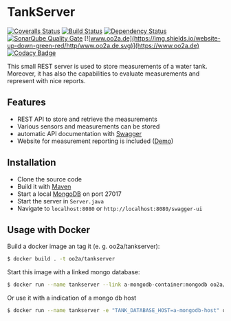 # TankServer
[![Coveralls Status](https://coveralls.io/repos/github/ushandelucca/TankServer/badge.svg?branch=master)](https://coveralls.io/github/ushandelucca/TankServer?branch=master) [![Build Status](https://travis-ci.org/ushandelucca/TankServer.png?branch=master)](https://travis-ci.org/ushandelucca/TankServer) [![Dependency Status](https://dependencyci.com/github/ushandelucca/TankServer/badge)](https://dependencyci.com/github/ushandelucca/TankServer) [![SonarQube Quality Gate](https://sonarqube.com/api/badges/gate?key=de.oo2a.tank%3Aserver)](https://sonarqube.com/overview?id=de.oo2a.tank%3Aserver) [![www.oo2a.de](https://img.shields.io/website-up-down-green-red/http/www.oo2a.de.svg)](https://www.oo2a.de) [![Codacy Badge](https://api.codacy.com/project/badge/Grade/a8663dc124054f45a5228c38aa4d5933)](https://www.codacy.com/app/ushandelucca/TankSensor?utm_source=github.com&amp;utm_medium=referral&amp;utm_content=ushandelucca/TankSensor&amp;utm_campaign=Badge_Grade)

This small REST server is used to store measurements of a water tank. Moreover, it has also the capabilities to evaluate measurements and represent with nice reports. 

## Features
* REST API to store and retrieve the measurements
* Various sensors and measurements can be stored
* automatic API documentation with [Swagger](http://swagger.io/)
* Website for measurement reporting is included ([Demo](https://www.oo2a.de))

## Installation
* Clone the source code
* Build it with [Maven](http://maven.apache.org)
* Start a local [MongoDB](https://www.mongodb.com) on port 27017
* Start the server in ```Server.java```
* Navigate to ```localhost:8080``` or ```http://localhost:8080/swagger-ui```

## Usage with Docker
Build a docker image an tag it (e. g. oo2a/tankserver):
```bash
$ docker build . -t oo2a/tankserver
```    
Start this image with a linked mongo database:
```bash
$ docker run --name tankserver --link a-mongodb-container:mongodb oo2a/tankserver
```
Or use it with a indication of a mongo db host
```bash
$ docker run --name tankserver -e "TANK_DATABASE_HOST=a-mongodb-host" oo2a/tankserver
```
